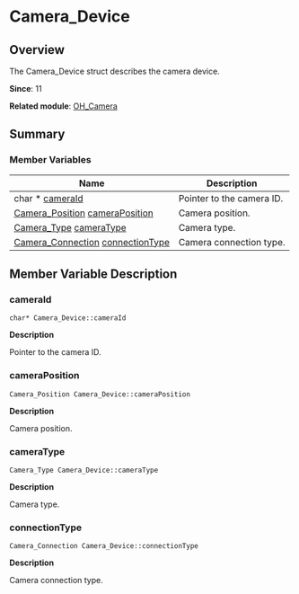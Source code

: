 # Camera_Device


## Overview

The Camera_Device struct describes the camera device.

**Since**: 11

**Related module**: [OH_Camera](_o_h___camera.md)


## Summary


### Member Variables

| Name| Description| 
| -------- | -------- |
| char \* [cameraId](#cameraid) | Pointer to the camera ID. | 
| [Camera_Position](_o_h___camera.md#camera_position) [cameraPosition](#cameraposition) | Camera position. | 
| [Camera_Type](_o_h___camera.md#camera_type) [cameraType](#cameratype) | Camera type. | 
| [Camera_Connection](_o_h___camera.md#camera_connection) [connectionType](#connectiontype) | Camera connection type. | 


## Member Variable Description


### cameraId

```
char* Camera_Device::cameraId
```
**Description**

Pointer to the camera ID.


### cameraPosition

```
Camera_Position Camera_Device::cameraPosition
```
**Description**

Camera position.


### cameraType

```
Camera_Type Camera_Device::cameraType
```
**Description**

Camera type.


### connectionType

```
Camera_Connection Camera_Device::connectionType
```
**Description**

Camera connection type.
